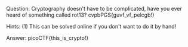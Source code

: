 Question:
Cryptography doesn't have to be complicated, have you ever heard of something
called rot13? cvpbPGS{guvf_vf_pelcgb!}

Hints:
(1) This can be solved online if you don't want to do it by hand!

Answer:
picoCTF{this_is_crypto!}
